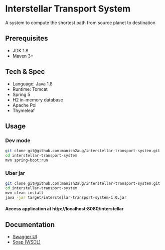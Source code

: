 # Interstellar Transport System

A system to compute the shortest path from source planet to destination

## Prerequisites

- JDK 1.8
- Maven 3+

## Tech & Spec
- Language: Java 1.8
- Runtime: Tomcat
- Spring 5
- H2 in-memory database
- Apache Poi
- Thymeleaf

## Usage

### Dev mode
```bash
git clone git@github.com:manish2aug/interstellar-transport-system.git
cd interstellar-transport-system
mvn spring-boot:run
```
### Uber jar
```bash
git clone git@github.com:manish2aug/interstellar-transport-system.git
cd interstellar-transport-system
mvn clean install
java -jar target/interstellar-transport-system-1.0.jar 
```

#### Access application at http://localhost:8080/interstellar

## Documentation
- [Swagger UI](http://localhost:8080/swagger-ui.html)
- [Soap (WSDL)](http://localhost:8080/ws/routes.wsdl)

